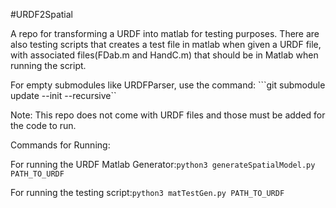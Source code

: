 #URDF2Spatial

A repo for transforming a URDF into matlab for testing purposes. There are also testing scripts that creates a test file in matlab when given a URDF file, with associated files(FDab.m and HandC.m) that should be in Matlab when running the script.

For empty submodules like URDFParser, use the command: ```git submodule update --init --recursive``

Note: This repo does not come with URDF files and those must be added for the code to run.

Commands for Running:

For running the URDF Matlab Generator:```python3 generateSpatialModel.py PATH_TO_URDF```

For running the testing script:```python3 matTestGen.py PATH_TO_URDF ```